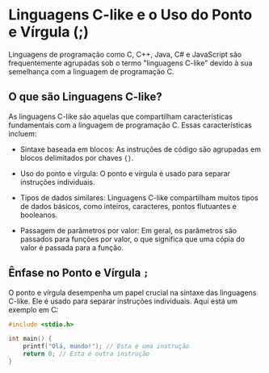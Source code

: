 # Linguagens C-like e o Uso do Ponto e Vírgula (;)

Linguagens de programação como C, C++, Java, C# e JavaScript são frequentemente agrupadas sob o termo "linguagens C-like" devido à sua semelhança com a linguagem de programação C.

## O que são Linguagens C-like?

As linguagens C-like são aquelas que compartilham características fundamentais com a linguagem de programação C. Essas características incluem:

- Sintaxe baseada em blocos: As instruções de código são agrupadas em blocos delimitados por chaves `{}`.

- Uso do ponto e vírgula: O ponto e vírgula é usado para separar instruções individuais.

- Tipos de dados similares: Linguagens C-like compartilham muitos tipos de dados básicos, como inteiros, caracteres, pontos flutuantes e booleanos.

- Passagem de parâmetros por valor: Em geral, os parâmetros são passados para funções por valor, o que significa que uma cópia do valor é passada para a função.

## Ênfase no Ponto e Vírgula `;`

O ponto e vírgula desempenha um papel crucial na sintaxe das linguagens C-like. Ele é usado para separar instruções individuais. Aqui está um exemplo em C:

```c
#include <stdio.h>

int main() {
    printf("Olá, mundo!"); // Esta é uma instrução
    return 0; // Esta é outra instrução
}
